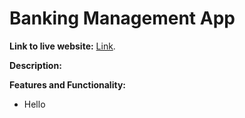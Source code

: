 # Banking Management App

**Link to live website:** [Link]().

**Description:** 

**Features and Functionality:**
* Hello
